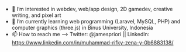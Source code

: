 
- 👀 I’m interested in webdev, web/app design, 2D gamedev, creative writing, and pixel art
- 🌱 I’m currently learning web programming (Laravel, MySQL, PHP) and computer graphics (three.js) in Binus University, Indonesia
- 📫 How to reach me --> Twitter: @jamespriori || LinkedIn: https://www.linkedin.com/in/muhammad-rifky-zena-y-0b6883138/

<!---
rifkyzena1488/rifkyzena1488 is a ✨ special ✨ repository because its `README.md` (this file) appears on your GitHub profile.
You can click the Preview link to take a look at your changes.
--->
